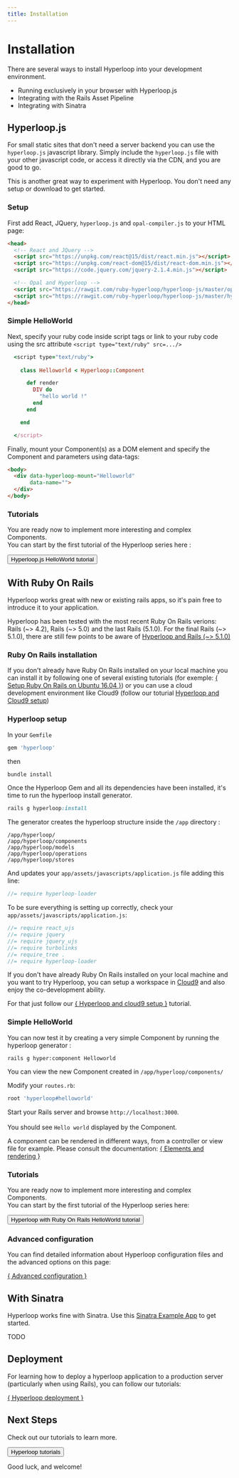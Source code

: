 ```yaml
---
title: Installation
---
```


# <span class="bigfirstletter">I</span>nstallation

There are several ways to install Hyperloop into your development environment.

+ Running exclusively in your browser with Hyperloop.js
+ Integrating with the Rails Asset Pipeline
+ Integrating with Sinatra


## <a name="hyperloopjs">Hyperloop.js</a>

For small static sites that don't need a server backend you can use the `hyperloop.js` javascript library.
Simply include the `hyperloop.js` file with your other javascript code, or access it directly via the CDN, and you are good to go.

This is another great way to experiment with Hyperloop. You don't need any setup or download to get started.

### <a name="hyperloopjssetup">Setup</a>

First add React, JQuery, `hyperloop.js` and `opal-compiler.js` to your HTML page:

```html
<head>
  <!-- React and JQuery -->
  <script src="https://unpkg.com/react@15/dist/react.min.js"></script>
  <script src="https://unpkg.com/react-dom@15/dist/react-dom.min.js"></script>
  <script src="https://code.jquery.com/jquery-2.1.4.min.js"></script>

  <!-- Opal and Hyperloop -->
  <script src="https://rawgit.com/ruby-hyperloop/hyperloop-js/master/opal-compiler.min.js"></script>
  <script src="https://rawgit.com/ruby-hyperloop/hyperloop-js/master/hyperloop.min.js"></script>
</head>
```

### <a name="hyperloopjssimplehelloworld">Simple HelloWorld</a>

Next, specify your ruby code inside script tags or link to your ruby code using the src attribute `<script type="text/ruby" src=.../>`

```ruby
  <script type="text/ruby">
    
    class Helloworld < Hyperloop::Component

      def render
        DIV do
          "hello world !"
        end
      end

    end

  </script>

```

Finally, mount your Component(s) as a DOM element and specify the Component and parameters using data-tags:

```html
<body>
  <div data-hyperloop-mount="Helloworld"
       data-name="">
  </div>
</body>
```

### <a name="hyperloopjstutorials">Tutorials</a>

You are ready now to implement more interesting and complex Components.<br>
You can start by the first tutorial of the Hyperloop series here :

<button type="button" class="btn btn-primary btn-lg btn-hyperlooppink" onclick="location.href='/tutorials/hyperloopjs/helloworld';">Hyperloop.js HelloWorld tutorial</button>

## <a name="ror">With Ruby On Rails</a>

Hyperloop works great with new or existing rails apps, so it's pain free to introduce it to your application.

Hyperloop has been tested with the most recent Ruby On Rails verions:<br> Rails (~> 4.2), Rails (~> 5.0) and the last Rails (5.1.0). For the final Rails (~> 5.1.0), there are still few points to be aware of [Hyperloop and Rails (~> 5.1.0)](/installation-rails5.1.0) 

### <a name="rorinstall">Ruby On Rails installation</a>

If you don't already have Ruby On Rails installed on your local machine you can install it by following one of several existing tutorials (for exemple: [{ Setup Ruby On Rails on
Ubuntu 16.04 }](https://gorails.com/setup/ubuntu/16.04)) or you can use a cloud development environment like Cloud9 (follow our toturial [Hyperloop and Cloud9 setup](/tutorials/hyperlooprails/cloud9))

### <a name="rorsetup">Hyperloop setup</a>

In your `Gemfile`

```ruby
gem 'hyperloop'
```

then

```ruby
bundle install
```

Once the Hyperloop Gem and all its dependencies have been installed, it's time to run the hyperloop install generator.

```ruby
rails g hyperloop:install
```

The generator creates the hyperloop structure inside the `/app` directory :

```
/app/hyperloop/
/app/hyperloop/components
/app/hyperloop/models
/app/hyperloop/operations
/app/hyperloop/stores
```

And updates your `app/assets/javascripts/application.js` file adding this line:

```javascript
//= require hyperloop-loader
```

To be sure everything is setting up correctly, check your `app/assets/javascripts/application.js`:

```javascript
//= require react_ujs
//= require jquery
//= require jquery_ujs
//= require turbolinks
//= require_tree .
//= require hyperloop-loader

```

<i class="flaticon-signs"></i> If you don't have already Ruby On Rails installed on your local machine and you want to try Hyperloop, you can setup a workspace in [Cloud9](https://c9.io/) and also enjoy the co-development ability. 

For that just follow our [{ Hyperloop and cloud9 setup }](/tutorials/hyperlooprails/cloud9) tutorial.

### <a name="rorsimplehelloworld">Simple HelloWorld</a>


You can now test it by creating a very simple Component by running the hyperloop generator :

```
rails g hyper:component Helloworld
```

You can view the new Component created in `/app/hyperloop/components/`

<!-- Then you create a `home_controller.rb` file, manually or with the command `rails g controller Home helloworld --skip-javascripts`, and updtate it as following:

```ruby
#app/controllers/home_controller.rb

class HomeController < ApplicationController
  def helloworld
    render_component
  end
end
``` -->

Modify your `routes.rb`:

```ruby
root 'hyperloop#helloworld'
```

Start your Rails server and browse `http://localhost:3000`.
<br><br>
You should see `Hello world` displayed by the Component.

<i class="flaticon-signs"></i> A component can be rendered in different ways, from a controller or view file for example. Please consult the documentation: [{ Elements and rendering }](/docs/components/elements-rendering/)







### <a name="rortutorials">Tutorials</a>

You are ready now to implement more interesting and complex Components.<br>
You can start by the first tutorial of the Hyperloop series here:

<button type="button" class="btn btn-primary btn-lg btn-hyperlooppink" onclick="location.href='/tutorials/hyperlooprails/helloworld';">Hyperloop with Ruby On Rails HelloWorld tutorial</button>


### Advanced configuration

You can find detailed information about Hyperloop configuration files and the advanced options on this page: <br>

[{ Advanced configuration }](/docs/advancedconfiguration)


## With Sinatra

Hyperloop works fine with Sinatra.  Use this [Sinatra Example App](https://github.com/reactrb/reactrb-examples) to get started.

TODO

## Deployment

For learning how to deploy a hyperloop application to a production server (particularly when using Rails), you can follow our tutorials: 

[{ Hyperloop deployment }](/tutorials/hyperloopdeploy)

## Next Steps


Check out our tutorials to learn more.

<button type="button" class="btn btn-primary btn-lg btn-hyperlooppink" onclick="location.href='/tutorials';">Hyperloop tutorials</button>

Good luck, and welcome!
